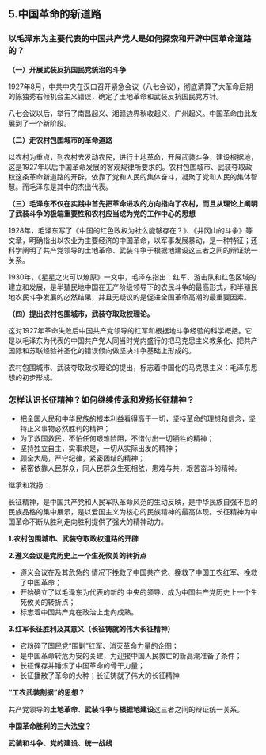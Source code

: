 ## **5.中国革命的新道路**

### **以毛泽东为主要代表的中国共产党人是如何探索和开辟中国革命道路的？**

**（一）开展武装反抗国民党统治的斗争**

  1927年8月，中共中央在汉口召开紧急会议（八七会议），彻底清算了大革命后期的陈独秀右倾机会主义错误，确定了土地革命和武装反抗国民党方针。

  八七会议以后，举行了南昌起义、湘赣边界秋收起义、广州起义。中国革命由此发展到了一个新阶段。 

  **（二）走农村包围城市的革命道路** 

  以农村为重点，到农村去发动农民，进行土地革命，开展武装斗争，建设根据地，这是1927年以后中国革命发展的客观规律所要求的。农村包围城市、武装夺取政权这条革命新道路的开辟，依靠了党和人民的集体奋斗，凝聚了党和人民的集体智慧。而毛泽东是其中的杰出代表。

  **（三）毛泽东不仅在实践中首先把革命进攻的方向指向了农村，而且从理论上阐明了武装斗争的极端重要性和农村应当成为党的工作中心的思想**

  1928年，毛泽东写了《中国的红色政权为社么能够存在？》、《井冈山的斗争》等文章，明确指出以农业为主要经济的中国革命，以军事发展暴动，是一种特征；还科学阐明了共产党领导的土地革命、武装斗争于根据地建设这三者之间的辩证统一关系。

  1930年，《星星之火可以燎原》一文中，毛泽东指出：红军、游击队和红色区域的建立和发展，是半殖民地中国在无产阶级领导下的农民斗争的最高形式，和半殖民地农民斗争发展的必然结果，并且无疑议的是促进全国革命高潮的最重要因素。

  **（四）提出农村包围城市，武装夺取政权理论。**

这对1927年革命失败后中国共产党领导的红军和根据地斗争经验的科学概括。它是以毛泽东为代表的中国共产党人同当时党内盛行的把马克思主义教条化、把共产国际和苏联经验神圣化的错误倾向做坚决斗争基础上形成的。

  农村包围城市、武装夺取政权理论的提出，标志着中国化的马克思主义：毛泽东思想的初步形成。 

### **怎样认识长征精神？如何继续传承和发扬长征精神？**

- 把全国人民和中华民族的根本利益看得高于一切，坚持革命的理想和信念，坚持正义事物必然胜利的精神；
- 为了救国救民，不怕任何艰难险阻，不惜付出一切牺牲的精神；
- 坚持独立自主，实事求是，一切从实际出发的精神；
- 顾全大局，严守纪律，紧密团结的精神；
- 紧密依靠人民群众，同人民群众生死相依，患难与共，艰苦奋斗的精神。

继承和发扬：

长征精神，是中国共产党和人民军队革命风范的生动反映，是中华民族自强不息的民族品格的集中展示，是以爱国主义为核心的民族精神的最高体现。长征精神为中国革命不断从胜利走向胜利提供了强大的精神动力。



**1.农村包围城市、武装夺取政权道路的开辟**



**2.遵义会议是党历史上一个生死攸关的转折点**

- 遵义会议在及其危急的 情况下挽救了中国共产党、挽救了中国⼯农红军、挽救了中国⾰命；
- 开始确⽴了以⽑泽东为代表的新的 中央的领导，成为中国共产党历史上⼀个⽣死攸关的转折点；
- 标志着中国共产党在政治上⾛向成熟。

**3.红军长征胜利及其意义（长征铸就的伟大长征精神）**

- 它粉碎了国民党“围剿”红军、消灭革命力量的企图；
- 是中国革命转危为安的关建，为迎接中国人民救亡的新高潮准备了条件；
- 长征保存并锤炼了中国革命的骨干力量；
- 长征播散了革命的火种；长征铸就了伟大的长征精神



**“工农武装割据”的思想？** 

共产党领导的**土地革命**、**武装斗争**与**根据地建设**这三者之间的辩证统⼀关系。

**中国革命胜利的三大法宝？**

**武装和斗争、党的建设、统一战线**
